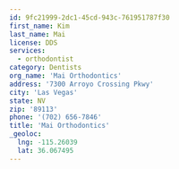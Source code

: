 ```yaml
---
id: 9fc21999-2dc1-45cd-943c-761951787f30
first_name: Kim
last_name: Mai
license: DDS
services:
  - orthodontist
category: Dentists
org_name: 'Mai Orthodontics'
address: '7300 Arroyo Crossing Pkwy'
city: 'Las Vegas'
state: NV
zip: '89113'
phone: '(702) 656-7846'
title: 'Mai Orthodontics'
_geoloc:
  lng: -115.26039
  lat: 36.067495
---
```

